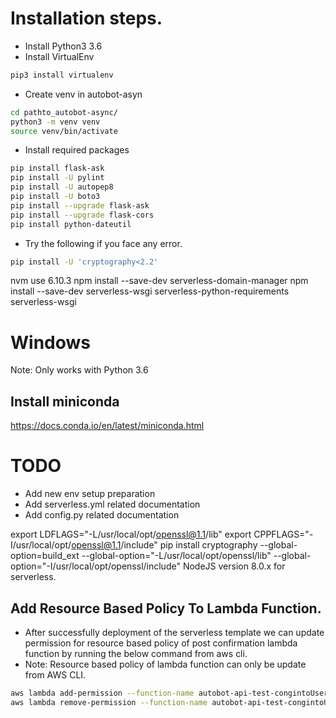 # Installation steps.

* Install Python3 3.6
* Install VirtualEnv

```bash
pip3 install virtualenv
```

* Create venv in autobot-asyn

```bash
cd pathto_autobot-async/
python3 -m venv venv
source venv/bin/activate
```

* Install required packages

```bash
pip install flask-ask
pip install -U pylint
pip install -U autopep8
pip install -U boto3
pip install --upgrade flask-ask
pip install --upgrade flask-cors
pip install python-dateutil
```

* Try the following if you face any error.


```bash
pip install -U 'cryptography<2.2'
```
nvm use 6.10.3
npm install --save-dev serverless-domain-manager
npm install --save-dev serverless-wsgi serverless-python-requirements
serverless-wsgi




# Windows

Note: Only works with Python 3.6

## Install miniconda
https://docs.conda.io/en/latest/miniconda.html

##


# TODO

- Add new env setup preparation
- Add serverless.yml related documentation
- Add config.py related documentation


export LDFLAGS="-L/usr/local/opt/openssl@1.1/lib"
export CPPFLAGS="-I/usr/local/opt/openssl@1.1/include"
pip install cryptography --global-option=build_ext --global-option="-L/usr/local/opt/openssl/lib" --global-option="-I/usr/local/opt/openssl/include"
NodeJS version 8.0.x for serverless.

## Add Resource Based Policy To Lambda Function.
* After successfully deployment of  the serverless template we can update permission for  resource based policy of post confirmation lambda function by running the below command from aws cli.
* Note: Resource based policy of lambda function can only be update from AWS CLI.
```bash
aws lambda add-permission --function-name autobot-api-test-congintoUserCreateConfirm --action lambda:InvokeFunction --statement-id postConfirmation --principal cognito-idp.amazonaws.com
aws lambda remove-permission --function-name autobot-api-test-congintoUserCreateConfirm --statement-id postConfirmation
```